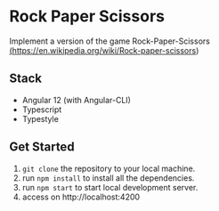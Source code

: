 # Rock Paper Scissors

Implement a version of the game Rock-Paper-Scissors <a href="https://en.wikipedia.org/wiki/Rock-paper-scissors" target="_blank">(https://en.wikipedia.org/wiki/Rock-paper-scissors)</a><br/>

## Stack

- Angular 12 (with Angular-CLI)
- Typescript
- Typestyle

## Get Started

1. `git clone` the repository to your local machine.
2. run `npm install` to install all the dependencies.
3. run `npm start` to start local development server.
4. access on http://localhost:4200
